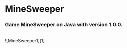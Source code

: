 # MineSweeper
### Game MineSweeper on Java with version 1.0.0.
<br/>
![MineSweeper1][1]

[1]: /MineSweeper1.png
